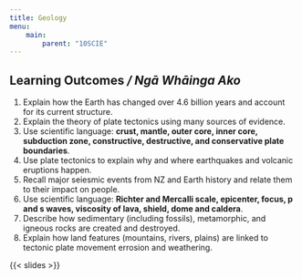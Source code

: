 ```yaml
---
title: Geology
menu:
    main:
        parent: "10SCIE"
---
```


## Learning Outcomes _/ Ngā Whāinga Ako_ 

1. Explain how the Earth has changed over 4.6 billion years and account for its current structure.
2. Explain the theory of plate tectonics using many sources of evidence.
3. Use scientific language: __crust, mantle, outer core, inner core, subduction zone, constructive, destructive, and conservative plate boundaries__.
4. Use plate tectonics to explain why and where earthquakes and volcanic eruptions happen.
5. Recall major seiesmic events from NZ and Earth history and relate them to their impact on people.
6. Use scientific language: __Richter and Mercalli scale, epicenter, focus, p and s waves, viscosity of lava, shield, dome and caldera__.
7. Describe how sedimentary (including fossils), metamorphic, and igneous rocks are created and destroyed.
8. Explain how land features (mountains, rivers, plains) are linked to tectonic plate movement errosion and weathering.

{{< slides >}}
